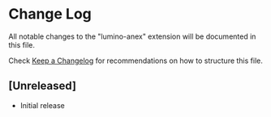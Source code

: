 # Change Log

All notable changes to the "lumino-anex" extension will be documented in this file.

Check [Keep a Changelog](http://keepachangelog.com/) for recommendations on how to structure this file.

## [Unreleased]

- Initial release
